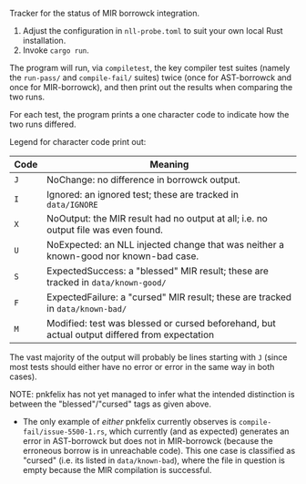 Tracker for the status of MIR borrowck integration.

1. Adjust the configuration in `nll-probe.toml` to suit your own local Rust installation.
2. Invoke `cargo run`.

The program will run, via `compiletest`, the key compiler test suites
(namely the `run-pass/` and `compile-fail/` suites) twice (once for
AST-borrowck and once for MIR-borrowck), and then print out the
results when comparing the two runs.

For each test, the program prints a one character code to indicate how
the two runs differed.

Legend for character code print out:

Code|Meaning
----|--------------
`J` |NoChange: no difference in borrowck output.
`I` |Ignored: an ignored test; these are tracked in `data/IGNORE`
`X` |NoOutput: the MIR result had no output at all; i.e. no output file was even found.
`U` |NoExpected: an NLL injected change that was neither a known-good nor known-bad case.
`S` |ExpectedSuccess: a "blessed" MIR result; these are tracked in `data/known-good/`
`F` |ExpectedFailure: a "cursed" MIR result; these are tracked in `data/known-bad/`
`M` |Modified: test was blessed or cursed beforehand, but actual output differed from expectation

The vast majority of the output will probably be lines starting with
`J` (since most tests should either have no error or error in the same
way in both cases).

NOTE: pnkfelix has not yet managed to infer what the intended
distinction is between the "blessed"/"cursed" tags as given above.

* The only example of *either* pnkfelix currently observes is
  `compile-fail/issue-5500-1.rs`, which currently (and as expected)
  generates an error in AST-borrowck but does not in MIR-borrowck
  (because the erroneous borrow is in unreachable code). This one case
  is classified as "cursed" (i.e. its listed in `data/known-bad`),
  where the file in question is empty because the MIR compilation is
  successful.

